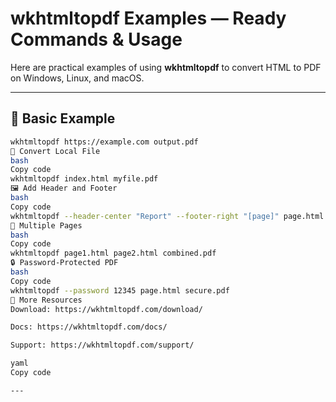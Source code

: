 # wkhtmltopdf Examples — Ready Commands & Usage

Here are practical examples of using **wkhtmltopdf** to convert HTML to PDF on Windows, Linux, and macOS.

---

## 🧾 Basic Example
```bash
wkhtmltopdf https://example.com output.pdf
🧱 Convert Local File
bash
Copy code
wkhtmltopdf index.html myfile.pdf
🖼️ Add Header and Footer
bash
Copy code
wkhtmltopdf --header-center "Report" --footer-right "[page]" page.html report.pdf
📄 Multiple Pages
bash
Copy code
wkhtmltopdf page1.html page2.html combined.pdf
🔒 Password-Protected PDF
bash
Copy code
wkhtmltopdf --password 12345 page.html secure.pdf
📘 More Resources
Download: https://wkhtmltopdf.com/download/

Docs: https://wkhtmltopdf.com/docs/

Support: https://wkhtmltopdf.com/support/

yaml
Copy code

---






